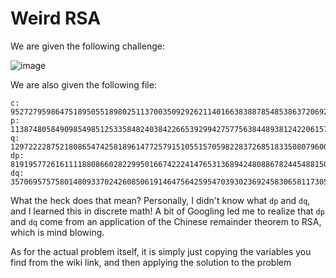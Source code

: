 # Weird RSA

We are given the following challenge:

![image](https://user-images.githubusercontent.com/24576987/33189154-26f83704-d06e-11e7-81ea-e0be03393980.png)

We are also given the following file:

```
c: 95272795986475189505518980251137003509292621140166383887854853863720692420204142448424074834657149326853553097626486371206617513769930277580823116437975487148956107509247564965652417450550680181691869432067892028368985007229633943149091684419834136214793476910417359537696632874045272326665036717324623992885
p: 11387480584909854985125335848240384226653929942757756384489381242206157197986555243995335158328781970310603060671486688856263776452654268043936036556215243
q: 12972222875218086547425818961477257915105515705982283726851833508079600460542479267972050216838604649742870515200462359007315431848784163790312424462439629
dp: 8191957726161111880866028229950166742224147653136894248088678244548815086744810656765529876284622829884409590596114090872889522887052772791407131880103961
dq: 3570695757580148093370242608506191464756425954703930236924583065811730548932270595568088372441809535917032142349986828862994856575730078580414026791444659
```

What the heck does that mean? Personally, I didn't know what `dp` and `dq`, and I learned this in discrete math! A bit of Googling led me to realize that `dp` and `dq` come from an application of the Chinese remainder theorem to RSA, which is mind blowing.

As for the actual problem itself, it is simply just copying the variables you find from the wiki link, and then applying the solution to the problem
